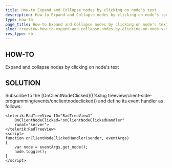 ```yaml
---
title: How-to Expand and Collapse nodes by clicking on node's text
description: How-to Expand and Collapse nodes by clicking on node's text. Check it now!
type: how-to
page_title: How-to Expand and Collapse nodes by clicking on node's text
slug: treeview-how-to-expand-and-collapse-nodes-by-clicking-on-node-s-text
res_type: kb
---
```



 
## HOW-TO
Expand and collapse nodes by clicking on node's text  
   
## SOLUTION  
 Subscribe to the [OnClientNodeClicked]({%slug treeview/client-side-programming/events/onclientnodeclicked}) and define its event handler as follows:  
   
   
````
<telerik:RadTreeView ID="RadTreeView1"  
    OnClientNodeClicked="onClientNodeClickedHandler" 
    runat="server"> 
</telerik:RadTreeView>
<script>
function onClientNodeClickedHandler(sender, eventArgs) 
{ 
    var node = eventArgs.get_node(); 
    node.toggle(); 
}   
</script>
````

  